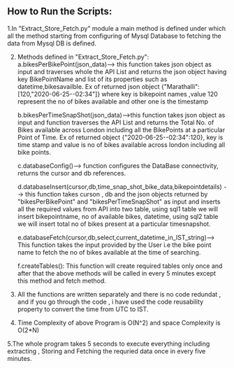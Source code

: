 How to 	Run the Scripts:
----------------------------------

1.In "Extract_Store_Fetch.py" module a main method is defined under which all the method starting from configuring of Mysql Database to fetching the data from Mysql DB is defined.

2. Methods defined in "Extract_Store_Fetch.py":
	a.bikesPerBikePoint(json_data)--> this function takes json object as input and traverses whole the API List and returns the json object having key BikePointName and list of its properties such as datetime,bikesavailble. Ex of returned json object {"Marathalli":[120,"2020-06-25--02:34"]} where key is bikepoint names ,value 120 represent the no of bikes available and other one is the timestamp
	
	b.bikesPerTimeSnapShot(json_data)-->this function takes json object as input and function traverses the API List and returns  the Total No. of Bikes available across London including all the BikePoints at a particular Point of Time. Ex of returned object {"2020-06-25--02:34":120}, key is time stamp and value is no of bikes available across london including all bike points.

	c.databaseConfig()--> function configures the DataBase connectivity, returns the cursor and db references.

	d.databaseInsert(cursor,db,time_snap_shot_bike_data,bikepointdetails) --> this function takes curson , db and the json objects returned by "bikesPerBikePoint" and "bikesPerTimeSnapShot" as input and  inserts all the required values from API into two table, using sql1 table we will insert bikepointname, no of available bikes, datetime, using sql2 table we will insert total no of bikes present at a particular timesnapshot.

	e.databaseFetch(cursor,db,select,current_datetime_in_IST_string)--> This function takes the input provided by the User i.e the bike point name to fetch the no of bikes available at the time of searching.
	
	f.createTables(): This function will create required tables only once and after that the above methods will be called in every 5 minutes except this method and fetch method.

3. All the functions are written separately and there is no code redundat , and if you go through the code , i have used the code reusability property to convert the time from UTC to IST. 

4. Time Complexity of above Program is O(N^2) and space Complexity is O(2*N)

5.The whole program takes 5 seconds to execute everything including extracting , Storing and Fetching the requried data once in every five minutes.


    

     

